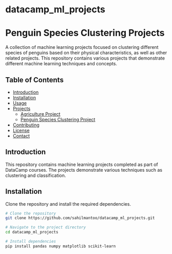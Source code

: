 # datacamp_ml_projects

# Penguin Species Clustering Projects

A collection of machine learning projects focused on clustering different species of penguins based on their physical characteristics, as well as other related projects. This repository contains various projects that demonstrate different machine learning techniques and concepts.

## Table of Contents

- [Introduction](#introduction)
- [Installation](#installation)
- [Usage](#usage)
- [Projects](#projects)
  - [Agriculture Project](#agriculture-project)
  - [Penguin Species Clustering Project](#penguin-species-clustering-project)
- [Contributing](#contributing)
- [License](#license)
- [Contact](#contact)

## Introduction

This repository contains machine learning projects completed as part of DataCamp courses. The projects demonstrate various techniques such as clustering and classification.

## Installation

Clone the repository and install the required dependencies.

```bash
# Clone the repository
git clone https://github.com/sahilmantoo/datacamp_ml_projects.git

# Navigate to the project directory
cd datacamp_ml_projects

# Install dependencies
pip install pandas numpy matplotlib scikit-learn
